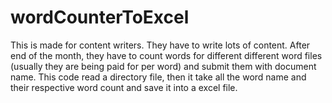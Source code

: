 # wordCounterToExcel
This is made for content writers. They have to write lots of content. After end of the month, they have to count words for different different word files 
(usually they are being paid for per word) and submit them with document name. This code read a directory file, then it take all the word name and their respective word count and
save it into a excel file. 
